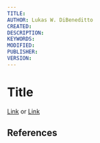 ```yaml
---
TITLE: 
AUTHOR: Lukas W. DiBeneditto
CREATED: 
DESCRIPTION: 
KEYWORDS: 
MODIFIED: 
PUBLISHER: 
VERSION: 
---
```



Title
=====

[Link](http://a.com) or [Link][1]


References
----------

[1]: http://b.org "b homepage"
